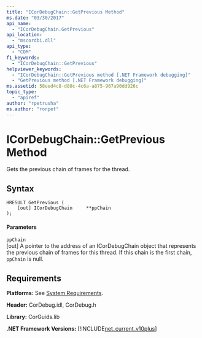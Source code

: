 ```yaml
---
title: "ICorDebugChain::GetPrevious Method"
ms.date: "03/30/2017"
api_name: 
  - "ICorDebugChain.GetPrevious"
api_location: 
  - "mscordbi.dll"
api_type: 
  - "COM"
f1_keywords: 
  - "ICorDebugChain::GetPrevious"
helpviewer_keywords: 
  - "ICorDebugChain::GetPrevious method [.NET Framework debugging]"
  - "GetPrevious method [.NET Framework debugging]"
ms.assetid: 58eed4c8-d80c-4c6a-a875-967a90dd926c
topic_type: 
  - "apiref"
author: "rpetrusha"
ms.author: "ronpet"
---
```

# ICorDebugChain::GetPrevious Method
Gets the previous chain of frames for the thread.  
  
## Syntax  
  
```  
HRESULT GetPrevious (  
    [out] ICorDebugChain     **ppChain  
);  
```  
  
#### Parameters  
 `ppChain`  
 [out] A pointer to the address of an ICorDebugChain object that represents the previous chain of frames for this thread. If this chain is the first chain, `ppChain` is null.  
  
## Requirements  
 **Platforms:** See [System Requirements](../../../../docs/framework/get-started/system-requirements.md).  
  
 **Header:** CorDebug.idl, CorDebug.h  
  
 **Library:** CorGuids.lib  
  
 **.NET Framework Versions:** [!INCLUDE[net_current_v10plus](../../../../includes/net-current-v10plus-md.md)]
